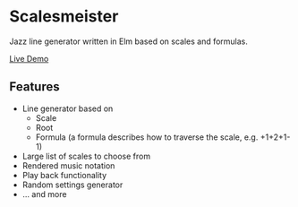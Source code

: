 # Scalesmeister

Jazz line generator written in Elm based on scales and formulas.

[Live Demo](https://scalesmeister.surge.sh/)

## Features

- Line generator based on
  - Scale
  - Root
  - Formula (a formula describes how to traverse the scale, e.g. +1+2+1-1)
- Large list of scales to choose from
- Rendered music notation
- Play back functionality
- Random settings generator
- … and more
